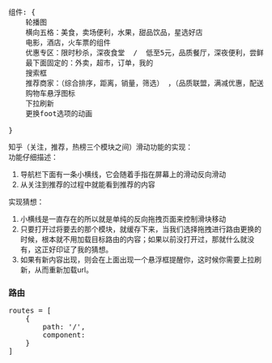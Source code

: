 <pre>
组件: {
    轮播图
    横向五格：美食，卖场便利，水果，甜品饮品，星选好店
    电影，酒店，火车票的组件
    优惠专区：限时秒杀，深夜食堂  /  低至5元，品质餐厅，深夜便利，尝鲜美食
    最下面固定的：外卖，超市，订单，我的
    搜索框
    推荐商家：（综合排序，距离，销量，筛选） ，（品质联盟，满减优惠，配送费优惠，新店），具体的商家
    购物车悬浮图标
    下拉刷新
    更换foot选项的动画
    
}
</pre>
知乎（关注，推荐，热榜三个模块之间）滑动功能的实现：        
功能仔细描述：  
1.  导航栏下面有一条小横线，它会随着手指在屏幕上的滑动反向滑动
2.  从关注到推荐的过程中就能看到推荐的内容  

实现猜想：  
1.  小横线是一直存在的所以就是单纯的反向拖拽页面来控制滑块移动
2.  只要打开过将要去的那个模块，就缓存下来，当我们选择拖拽进行路由更换的时候，根本就不用加载目标路由的内容；如果以前没打开过，那就什么就没有，这正好印证了我的猜想。
3.  如果有新内容出现，则会在上面出现一个悬浮框提醒你，这时候你需要上拉刷新，从而重新加载url。   


###     路由    
<pre>
routes = [
    {
        path: '/',
        component: 
    }
]
</pre>
